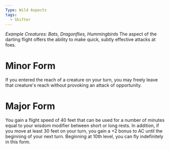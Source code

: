 ```yaml
---
Type: Wild Aspects
tags:
  - Shifter
---
```

*Example Creatures: Bats, Dragonflies, Hummingbirds*
The aspect of the darting flight offers the ability to make quick, subtly effective attacks at foes.

# Minor Form
If you entered the reach of a creature on your turn, you may freely leave that creature's reach without provoking an attack of opportunity.

# Major Form
You gain a flight speed of 40 feet that can be used for a number of minutes equal to your wisdom modifier between short or long rests. In addition, if you move at least 30 feet on your turn, you gain a +2 bonus to AC until the beginning of your next turn.
Beginning at 10th level, you can fly indefinitely in this form.
